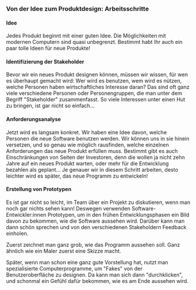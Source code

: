 ### Von der Idee zum Produktdesign: Arbeitsschritte

#### Idee

Jedes Produkt beginnt mit einer guten Idee. Die Möglichkeiten mit modernen
Computern sind quasi unbegrenzt. Bestimmt habt Ihr auch ein paar tolle Ideen
für neue Produkte!

#### Identifizierung der Stakeholder

Bevor wir ein neues Produkt designen können, müssen wir wissen, für wen es
überhaupt gemacht wird: Wer wird es benutzen, wem wird es nützen, welche
Personen haben wirtschaftliches Interesse daran? Das sind oft ganz viele
verschiedene Personen oder Personengruppen, die man unter dem Begriff
"Stakeholder" zusammenfasst. So viele Interessen unter einen Hut zu bringen,
ist gar nicht so einfach...

#### Anforderungsanalyse

Jetzt wird es langsam konkret. Wir haben eine Idee davon, welche Personen die
neue Software benutzen werden. Wir können uns in sie hinein versetzen, und so
genau wie möglich rausfinden, welche einzelnen Anforderungen das neue Produkt
erfüllen muss. Bestimmt gibt es auch Einschränkungen von Seiten der Investoren,
denn die wollen ja nicht zehn Jahre auf ein neues Produkt warten, oder mehr für
die Entwicklung bezahlen als geplant... Je genauer wir in diesem Schritt
arbeiten, desto leichter wird es später, das neue Programm zu entwickeln!

#### Erstellung von Prototypen

Es ist gar nicht so leicht, im Team über ein Projekt zu diskutieren, wenn man
noch gar nichts sehen kann! Deswegen verwenden Software-Entwickler:innen Prototypen,
um in den frühen Entwicklungsphasen ein Bild davon zu bekommen, wie die
Software aussehen wird. Darüber kann man dann schön sprechen und von den
verschiedenen Stakeholdern Feedback einholen.

Zuerst zeichnet man ganz grob, wie das Programm aussehen soll. Ganz ähnlich wie
ein Maler zuerst eine Skizze macht.

Später, wenn man schon eine ganz gute Vorstellung hat, nutzt man spezialisierte
Computerprogramme, um "Fakes" von der Benutzeroberfläche zu designen. Da kann
man sich dann "durchklicken", und schonmal ein Gefühl dafür bekommen, wie es am Ende
aussehen wird.
